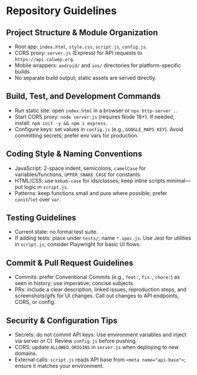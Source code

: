 # Repository Guidelines

## Project Structure & Module Organization
- Root app: `index.html`, `style.css`, `script.js`, `config.js`.
- CORS proxy: `server.js` (Express) for API requests to `https://api.calwep.org`.
- Mobile wrappers: `android/` and `ios/` directories for platform-specific builds.
- No separate build output; static assets are served directly.

## Build, Test, and Development Commands
- Run static site: open `index.html` in a browser or `npx http-server .`.
- Start CORS proxy: `node server.js` (requires Node 18+). If needed, install: `npm init -y && npm i express`.
- Configure keys: set values in `config.js` (e.g., `GOOGLE_MAPS_KEY`). Avoid committing secrets; prefer env vars for production.

## Coding Style & Naming Conventions
- JavaScript: 2-space indent, semicolons, `camelCase` for variables/functions, `UPPER_SNAKE_CASE` for constants.
- HTML/CSS: use `kebab-case` for ids/classes; keep inline scripts minimal—put logic in `script.js`.
- Patterns: keep functions small and pure where possible; prefer `const`/`let` over `var`.

## Testing Guidelines
- Current state: no formal test suite.
- If adding tests: place under `tests/`; name `*.spec.js`. Use Jest for utilities in `script.js`; consider Playwright for basic UI flows.

## Commit & Pull Request Guidelines
- Commits: prefer Conventional Commits (e.g., `feat:`, `fix:`, `chore:`) as seen in history; use imperative, concise subjects.
- PRs: include a clear description, linked issues, reproduction steps, and screenshots/gifs for UI changes. Call out changes to API endpoints, CORS, or config.

## Security & Configuration Tips
- Secrets: do not commit API keys. Use environment variables and inject via server or CI. Review `config.js` before pushing.
- CORS: update `ALLOWED_ORIGINS` in `server.js` when deploying to new domains.
- External calls: `script.js` reads API base from `<meta name="api-base">`; ensure it matches your environment.
